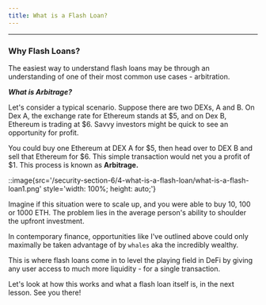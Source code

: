 ```yaml
---
title: What is a Flash Loan?
---
```


---

### Why Flash Loans?

The easiest way to understand flash loans may be through an understanding of one of their most common use cases - arbitration.

**_What is Arbitrage?_**

Let's consider a typical scenario. Suppose there are two DEXs, A and B. On Dex A, the exchange rate for Ethereum stands at $5, and on Dex B, Ethereum is trading at $6. Savvy investors might be quick to see an opportunity for profit.

You could buy one Ethereum at DEX A for $5, then head over to DEX B and sell that Ethereum for $6. This simple transaction would net you a profit of $1. This process is known as **Arbitrage.**

::image{src='/security-section-6/4-what-is-a-flash-loan/what-is-a-flash-loan1.png' style='width: 100%; height: auto;'}

Imagine if this situation were to scale up, and you were able to buy 10, 100 or 1000 ETH. The problem lies in the average person's ability to shoulder the upfront investment.

In contemporary finance, opportunities like I've outlined above could only maximally be taken advantage of by `whales` aka the incredibly wealthy.

This is where flash loans come in to level the playing field in DeFi by giving any user access to much more liquidity - for a single transaction.

Let's look at how this works and what a flash loan itself is, in the next lesson. See you there!
